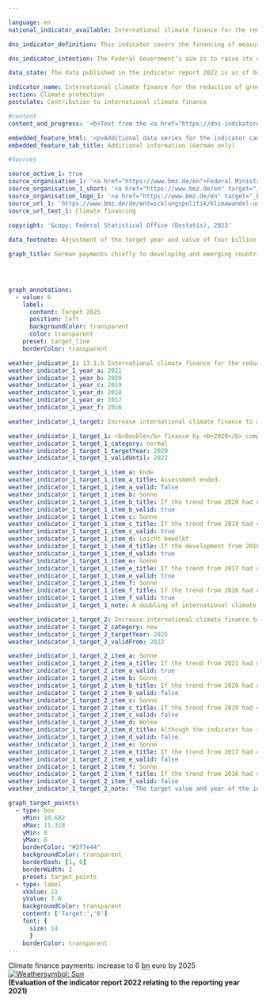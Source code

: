 ```yaml
---

language: en    
national_indicator_available: International climate finance for the reduction of greenhouse gases and adaptation to climate change    

dns_indicator_definition: This indicator covers the financing of measures to reduce greenhouse gases, adapt to climate change and/or take climate-related action to preserve biodiversity and protect forests (specifically, projects for the conservation and sustainable management of forests as well as reforestation within the <abbr title="Reducing Emissions from Deforestation and Forest Degradation" tabindex="0">REDD</abbr>+&nbsp;framework). The measures chiefly take place in developing and emerging countries and are financed using German budget funds (including grant elements of development loans since 2017).    

dns_indicator_intention: The Federal Government’s aim is to raise its contribution to international climate finance to 6&nbsp;billion euros<sup>1</sup> from public funds and grant elements of development loans by 2025, thereby trebling the target value for 2014, which was 2&nbsp;billion euros. In the decisions contained in the Addendum to the Paris Agreement, the industrialised countries reaffirmed their 2009&nbsp;commitment to collectively provide 100&nbsp;billion <abbr title="United States" tabindex="0">US</abbr>-dollar from public funds and from private sources mobilised by public funds, every year from 2020&nbsp;to 2025, for mitigation and adaptation to climate change in developing countries.<br><br><small><sup>1</sup>Adjustment of the target year and target value from 4&nbsp;billion euros by 2020&nbsp;according to policy resolution 2022.</small>    

data_state: The data published in the indicator report 2022 is as of Oct 31 2022. The data shown on this platform is updated regularly, so that more current data may be available online than published in the <a href="https://dns-indikatoren.de/en/publications_reports/">indicator report 2022</a>.    

indicator_name: International climate finance for the reduction of greenhouse gases and adaptation to climate change    
section: Climate protection    
postulate: Contribution to international climate finance    

#content     
content_and_progress: '<b>Text from the <a href="https://dns-indikatoren.de/en/publications_reports/">Indicator Report 2022&nbsp;</a></b><br><br>The data for this indicator is derived from reporting carried out under the <abbr title="European Union" tabindex="0">EU</abbr> Regulation on a mechanism for monitoring greenhouse gases. The source of the annually collected data is the Federal Ministry for Economic Cooperation and Development, which also reports in this context on climate finance from other federal ministries. In the case of bilateral climate finance, expenditure is calculated on the basis of funds allocated; in the case of multilateral climate finance and contributions to energy and climate funds, it is calculated on the basis of funds actually paid. The indicator also includes climate finance that is attributed to donors pro rata on the basis of their contributions to multilateral funds managed by development banks. As climate finance primarily benefits developing countries, it is considered to be part of official development expenditure (see indicator 17.1&nbsp;“Official development assistance as a proportion of gross national income”).<br><br>In 2021, Germany committed or provided 5.34&nbsp;billion euros in public funds for international climate finance for the reduction of greenhouse gases and adaptation to climate change. Compared with the previous year, when climate finance amounted to 5.09&nbsp;billion euros, this represents an increase of 4.9&nbsp;%. The target for 2025&nbsp;–&nbsp;to reach 6&nbsp;billion euros&nbsp;–&nbsp;will most likely be achieved if the development continues. The previous target&nbsp;–&nbsp;to reach 4&nbsp;billion euros by 2020&nbsp;–&nbsp;was already achieved in 2019&nbsp;at 4.34&nbsp;billion euros. In 2021, 36&nbsp;% of climate finance went to fund projects to reduce emissions, while 33&nbsp;% went towards adaptation to climate change. The remaining 30&nbsp;% was used to finance horizontal measures. As the horizontal measures serve both the reduction and adaptation efforts, the final split in 2021, as in previous years, shows more funds being used for emissions reduction (51&nbsp;%) than for adaptation (49&nbsp;%).<br><br>18&nbsp;% of climate finance, or 971&nbsp;million euros, was provided through multilateral channels in 2021. 268&nbsp;million euros of that can be attributed to Germany on the basis of the climate-related shares of Germany’s contributions to multilateral development banks, the Global Environment Facility and the International Fund for Agricultural Development. Germany provides the remaining 703&nbsp;million euros through multilateral institutions and contributions to international climate funds.<br><br>In addition to official climate finance from public funds, Kreditanstalt für Wiederaufbau (<abbr title="Reconstruction Loan Corporation" tabindex="0">KfW</abbr>) and <abbr title="German Investment and Development Corporation" tabindex="0">DEG</abbr> (Deutsche Investitions- und Entwicklungsgesellschaft) also provide climate-related loans with funds from the market. These represent mobilised public climate finance and are not included in the indicator. In 2021, the resources mobilised in this way amounted to approximately 2.59&nbsp;billion euros, compared with 2.55&nbsp;billion euros the previous year. Here too, more funding went towards emissions reduction (58&nbsp;%) than adaptation (42&nbsp;%).'    

embedded_feature_html: '<p>Additional data series for the indicator can be found <a href="https://dns-indikatoren.de/en/public/AddInfos/en/13_1_b.pdf" target="_blank" >here</a>.</p><br><small>Note: You can display the PDF document directly in your browser or download the PDF document and open it with a PDF reader of your choice. We will be happy to advise you.</small>'
embedded_feature_tab_title: Additional information (German only)    

#Sources    

source_active_1: true
source_organisation_1: '<a href="https://www.bmz.de/en">Federal Ministry for Economic Cooperation and Development</a>'
source_organisation_1_short: '<a href="https://www.bmz.de/en" target="_blank">Federal Ministry for Economic Cooperation and Development</a>'
source_organisation_logo_1: '<a href="https://www.bmz.de/en" target="_blank"><img src="https://dns-indikatoren.de/public/OrgImgEn/bmz.png" alt="Federal Ministry for Economic Cooperation and Development" title=" Click here to visit the homepage of the organizationFederal Ministry for Economic Cooperation and Development" style="height:60px; width:148px; border: transparent"/></a>'
source_url_1: 'https://www.bmz.de/de/entwicklungspolitik/klimawandel-und-entwicklung/klimafinanzierung'
source_url_text_1: Climate financing
    
copyright: '&copy; Federal Statistical Office (Destatis), 2023'    

data_footnote: Adjustment of the target year and value of four billion euros by 2020&nbsp;in accordance with the 2022&nbsp;policy decision.    

graph_title: German payments chiefly to developing and emerging countries for climate finance    

    


graph_annotations:
  - value: 6
    label:
      content: Target 2025
      position: left
      backgroundColor: transparent
      color: transparent
    preset: target_line
    borderColor: transparent            

weather_indicator_1: 13.1.b International climate finance for the reduction of greenhouse gases and adaptation to climate change
weather_indicator_1_year_a: 2021
weather_indicator_1_year_b: 2020
weather_indicator_1_year_c: 2019
weather_indicator_1_year_d: 2018
weather_indicator_1_year_e: 2017
weather_indicator_1_year_f: 2016

weather_indicator_1_target: Increase international climate finance to at least 6&nbsp;billion euros by 2025&nbsp;at the latest

weather_indicator_1_target_1: <b>Double</b> finance by <b>2020</b> compared to 2014
weather_indicator_1_target_1_category: normal
weather_indicator_1_target_1_targetYear: 2020
weather_indicator_1_target_1_validUntil: 2022

weather_indicator_1_target_1_item_a: Ende
weather_indicator_1_target_1_item_a_title: Assessment ended.
weather_indicator_1_target_1_item_a_valid: false
weather_indicator_1_target_1_item_b: Sonne
weather_indicator_1_target_1_item_b_title: If the trend from 2020 had continued, the target value would have been reached or missed by less than 5% of the difference between the target value and the value at that time.
weather_indicator_1_target_1_item_b_valid: true
weather_indicator_1_target_1_item_c: Sonne
weather_indicator_1_target_1_item_c_title: If the trend from 2019 had continued, the target value would have been reached or missed by less than 5% of the difference between the target value and the value at that time.
weather_indicator_1_target_1_item_c_valid: true
weather_indicator_1_target_1_item_d: Leicht bewölkt
weather_indicator_1_target_1_item_d_title: If the development from 2018 had continued, the target had been missed by at least 5&nbsp;documentat%, but by a maximum of 20&nbsp;% of the difference between the target value and the value at that time.
weather_indicator_1_target_1_item_d_valid: true
weather_indicator_1_target_1_item_e: Sonne
weather_indicator_1_target_1_item_e_title: If the trend from 2017 had continued, the target value would have been reached or missed by less than 5% of the difference between the target value and the value at that time.
weather_indicator_1_target_1_item_e_valid: true
weather_indicator_1_target_1_item_f: Sonne
weather_indicator_1_target_1_item_f_title: If the trend from 2016 had continued, the target value would have been reached or missed by less than 5% of the difference between the target value and the value at that time.
weather_indicator_1_target_1_item_f_valid: true
weather_indicator_1_target_1_note: A doubling of international climate finance from 2014&nbsp;corresponds to an increase to 4&nbsp;billion euro.

weather_indicator_1_target_2: Increase international climate finance to at least <b>6&nbsp;billion</b> euros by <b>2025</b> at the latest.
weather_indicator_1_target_2_category: new
weather_indicator_1_target_2_targetYear: 2025
weather_indicator_1_target_2_validFrom: 2022

weather_indicator_1_target_2_item_a: Sonne
weather_indicator_1_target_2_item_a_title: If the trend from 2021 had continued, the target value would have been reached or missed by less than 5% of the difference between the target value and the value at that time.
weather_indicator_1_target_2_item_a_valid: true
weather_indicator_1_target_2_item_b: Sonne
weather_indicator_1_target_2_item_b_title: If the trend from 2020 had continued, the target value would have been reached or missed by less than 5% of the difference between the target value and the value at that time.
weather_indicator_1_target_2_item_b_valid: false
weather_indicator_1_target_2_item_c: Sonne
weather_indicator_1_target_2_item_c_title: If the trend from 2019 had continued, the target value would have been reached or missed by less than 5% of the difference between the target value and the value at that time.
weather_indicator_1_target_2_item_c_valid: false
weather_indicator_1_target_2_item_d: Wolke
weather_indicator_1_target_2_item_d_title: Although the indicator has in 2018 been moving in the desired direction toward the target, if the trend had to continued, the target would have been missed in the target year by more than 20% of the difference between the target value and the value at that time.
weather_indicator_1_target_2_item_d_valid: false
weather_indicator_1_target_2_item_e: Sonne
weather_indicator_1_target_2_item_e_title: If the trend from 2017 had continued, the target value would have been reached or missed by less than 5% of the difference between the target value and the value at that time.
weather_indicator_1_target_2_item_e_valid: false
weather_indicator_1_target_2_item_f: Sonne
weather_indicator_1_target_2_item_f_title: If the trend from 2016 had continued, the target value would have been reached or missed by less than 5% of the difference between the target value and the value at that time.
weather_indicator_1_target_2_item_f_valid: false
weather_indicator_1_target_2_note: 'The target value and year of the indicator were adjusted to the agreements in the coalition agreement in the <a href="https://www.bundesregierung.de/resource/blob/998348/2156614/9aab923ac159c532860d35622b97c5f3/2022-11-30-dns-grundsatzbeschluss-en-data.pdf?download=1">Policy Decision 2022&nbsp;concerning the German Sustainable Development Strategy</a>. Since this resolution came into force, the revised target (6&nbsp;billion euros by 2025&nbsp;at the latest) has applied to the indicator.'    

graph_target_points:
  - type: box
    xMin: 10.682
    xMax: 11.318
    yMin: 0
    yMax: 6
    borderColor: "#3f7e44"
    backgroundColor: transparent
    borderDash: [1, 0]
    borderWidth: 2
    preset: target_points
  - type: label
    xValue: 11
    yValue: 7.0
    backgroundColor: transparent
    content: ['Target:','6']
    font: {
      size: 14
      }
    borderColor: transparent    
---
```



<div>
  <div class="my-header">
    <label class="default">Climate finance payments: increase to 6&nbsp;<abbr title="Billion" tabindex="0">bn</abbr> euro by 2025
      <a href="https://dns-indikatoren.de/en/status"><img src="https://g205sdgs.github.io/sdg-indicators/public/Wettersymbole/Sonne.png" title="If the trend from 2021 had continued, the target value would have been reached or missed by less than 5% of the difference between the target value and the value at that time." alt="Weathersymbol: Sun"/>
      </a>
    </label>
  </div>
</div>
<div class="my-header-note">
  <label class="default"><b>(Evaluation of the indicator report 2022 relating to the reporting year 2021)
  </b></label>
</div>